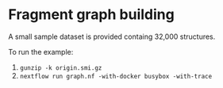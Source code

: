 # Fragment graph building

A small sample dataset is provided containg 32,000 structures.

To run the example:

1. `gunzip -k origin.smi.gz`
2. `nextflow run graph.nf -with-docker busybox -with-trace`
 
